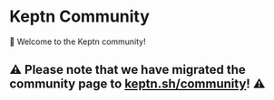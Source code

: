 # Keptn Community 

👋 Welcome to the Keptn community! 

## :warning: Please note that we have migrated the community page to [**keptn.sh/community**](https://keptn.sh/community/)! :warning: 
